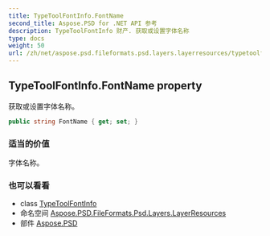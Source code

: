 ```yaml
---
title: TypeToolFontInfo.FontName
second_title: Aspose.PSD for .NET API 参考
description: TypeToolFontInfo 财产. 获取或设置字体名称
type: docs
weight: 50
url: /zh/net/aspose.psd.fileformats.psd.layers.layerresources/typetoolfontinfo/fontname/
---
```

## TypeToolFontInfo.FontName property

获取或设置字体名称。

```csharp
public string FontName { get; set; }
```

### 适当的价值

字体名称。

### 也可以看看

* class [TypeToolFontInfo](../)
* 命名空间 [Aspose.PSD.FileFormats.Psd.Layers.LayerResources](../../typetoolfontinfo/)
* 部件 [Aspose.PSD](../../../)


